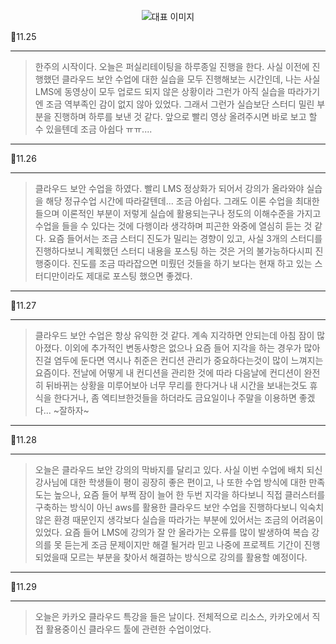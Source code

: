 <p align="center">
  <img src="https://img1.daumcdn.net/thumb/R1280x0/?scode=mtistory2&fname=https%3A%2F%2Fblog.kakaocdn.net%2Fdn%2FcBRf8s%2FbtsJpLquWMc%2FKbzCf52xTzFQSGzWgRv4Kk%2Fimg.png" alt="대표 이미지" />
</p>

📆11.25

---

> 한주의 시작이다. 오늘은 퍼실리테이팅을 하루종일 진행을 한다. 사실 이전에 진행했던 클라우드 보안 수업에 대한 실습을 모두 진행해보는 시간인데, 나는 사실 LMS에 동영상이 모두 업로드 되지 않은 상황이라 그런가 아직 실습을 따라가기엔 조금 역부족인 감이 없지 않아 있었다. 그래서 그런가 실습보단 스터디 밀린 부분을 진행하며 하루를 보낸 것 같다. 앞으로 빨리 영상 올려주시면 바로 보고 할 수 있을텐데 조금 아쉽다 ㅠㅠ....

---

📆11.26

---

> 클라우드 보안 수업을 하였다. 빨리 LMS 정상화가 되어서 강의가 올라와야 실습을 해당 정규수업 시간에 따라갈텐데... 조금 아쉽다. 그래도 이론 수업을 최대한 들으며 이론적인 부분이 저렇게 실습에 활용되는구나 정도의 이해수준을 가지고 수업을 들을 수 있다는 것에 다행이라 생각하며 피곤한 와중에 열심히 듣는 것 같다. 요즘 들어서는 조금 스터디 진도가 밀리는 경향이 있고, 사실 3개의 스터디를 진행하다보니 계획했던 스터디 내용을 포스팅 하는 것은 거의 불가능하다시피 진행중이다. 진도를 조금 따라잡으면 미뤘던 것들을 하기 보다는 현재 하고 있는 스터디만이라도 제대로 포스팅 했으면 좋겠다.

---

📆11.27

---
> 클라우드 보안 수업은 항상 유익한 것 같다. 계속 지각하면 안되는데 아침 잠이 많아졌다. 이외에 추가적인 변동사항은 없으나 요즘 들어 지각을 하는 경우가 많아진걸 염두에 둔다면 역시나 취준은 컨디션 관리가 중요하다는것이 많이 느껴지는 요즘이다. 전날에 어떻게 내 컨디션을 관리한 것에 따라 다음날에 컨디션이 완전히 뒤바뀌는 상황을 미루어보아 너무 무리를 한다거나 내 시간을 보내는것도 휴식을 한다거나, 좀 엑티브한것들을 하더라도 금요일이나 주말을 이용하면 좋겠다... ~잘하자~

---

📆11.28

---
> 오늘은 클라우드 보안 강의의 막바지를 달리고 있다. 사실 이번 수업에 배치 되신 강사님에 대한 학생들이 평이 굉장히 좋은 편이고, 나 또한 수업 방식에 대한 만족도는 높으나, 요즘 들어 부쩍 잠이 늘어 한 두번 지각을 하다보니 직접 클러스터를 구축하는 방식이 아닌 aws를 활용한 클라우드 보안 수업을 진행하다보니 익숙치 않은 환경 때문인지 생각보다 실습을 따라가는 부분에 있어서는 조금의 어려움이 있었다. 요즘 들어 LMS에 강의가 잘 안 올라가는 오류를 많이 발생하여 복습 강의를 못 듣는게 조금 문제이지만 해결 될거라 믿고 나중에 프로젝트 기간이 진행되었을때 모르는 부분을 찾아서 해결하는 방식으로 강의를 활용할 예정이다.

---

📆11.29

---
> 오늘은 카카오 클라우드 특강을 들은 날이다. 전체적으로 리소스, 카카오에서 직접 활용중이신 클라우드 툴에 관련한 수업이었다.





